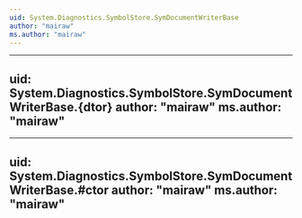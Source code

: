 ```yaml
---
uid: System.Diagnostics.SymbolStore.SymDocumentWriterBase
author: "mairaw"
ms.author: "mairaw"
---
```


---
uid: System.Diagnostics.SymbolStore.SymDocumentWriterBase.{dtor}
author: "mairaw"
ms.author: "mairaw"
---

---
uid: System.Diagnostics.SymbolStore.SymDocumentWriterBase.#ctor
author: "mairaw"
ms.author: "mairaw"
---
